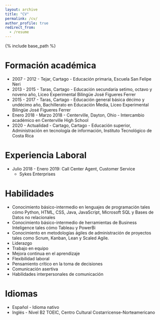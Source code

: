 ```yaml
---
layout: archive
title: "CV"
permalink: /cv/
author_profile: true
redirect_from:
  - /resume
---
```


{% include base_path %}

Formación académica
======
* 2007 - 2012 - Tejar, Cartago - Educación primaria, Escuela San Felipe Neri
* 2013 - 2015 - Taras, Cartago - Educación secundaria setimo, octavo y noveno año, Liceo Experimental Bilingüe José Figueres Ferrer
* 2015 - 2017 - Taras, Cartago - Educación general básica décimo y undécimo año, Bachillerato en Educación Media, Liceo Experimental Bilingüe José Figueres Ferrer
* Enero 2018 - Marzo 2018 - Centerville, Dayton, Ohio - Intercambio académico en Centerville High School
* 2020 - Actualidad - Cartago, Cartago - Educación superior, Administración en tecnología de información, Instituto Tecnológico de Costa Rica

Experiencia Laboral
======
* Julio 2018 - Enero 2019: Call Center Agent, Customer Service
  * Sykes Enterprises
  
Habilidades
======
* Conocimiento básico-intermedio en lenguajes de programación tales cómo Python, HTML, CSS, Java, JavaScript, Microsoft SQL y Bases de Datos no relacionales
* Conocimiento básico-intermedio de herramientas de Business Inteligence tales cómo Tableau y PowerBi
* Conocimiento en metodologías ágiles de administración de proyectos tales como Scrum, Kanban, Lean y Scaled Agile.
* Liderazgo
* Trabajo en equipo
* Mejora continua en el aprendizaje 
* Flexibilidad laboral
* Pensamiento crítico en la toma de decisiones
* Comunicación asertiva
* Habilidades interpersonales de comunicación



Idiomas
======
* Español - Idioma nativo
* Inglés - Nivel B2 TOEIC, Centro Cultural Costarricense-Norteamericano

